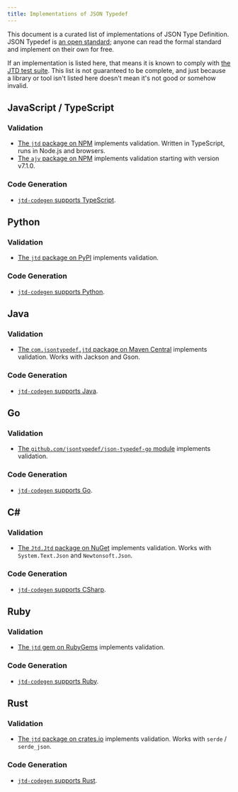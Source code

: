 ```yaml
---
title: Implementations of JSON Typedef
---
```


This document is a curated list of implementations of JSON Type Definition. JSON
Typedef is [an open standard](https://tools.ietf.org/html/rfc8927); anyone can
read the formal standard and implement on their own for free.

If an implementation is listed here, that means it is known to comply with [the
JTD test suite](https://github.com/jsontypedef/json-typedef-spec). This list is
not guaranteed to be complete, and just because a library or tool isn't listed
here doesn't mean it's not good or somehow invalid.

## JavaScript / TypeScript

### Validation

* [The `jtd` package on NPM](https://github.com/jsontypedef/json-typedef-js)
  implements validation. Written in TypeScript, runs in Node.js and browsers.
* [The `ajv` package on NPM](https://github.com/ajv-validator/ajv) implements
  validation starting with version v7.1.0.

### Code Generation

* [`jtd-codegen` supports TypeScript](/docs/typescript-codegen).

## Python

### Validation

* [The `jtd` package on
  PyPI](https://github.com/jsontypedef/json-typedef-python) implements
  validation.

### Code Generation

* [`jtd-codegen` supports Python](/docs/python-codegen).

## Java

### Validation

* [The `com.jsontypedef.jtd` package on Maven
  Central](https://github.com/jsontypedef/json-typedef-java) implements
  validation. Works with Jackson and Gson.

### Code Generation

* [`jtd-codegen` supports Java](/docs/java-codegen).

## Go

### Validation

* [The `github.com/jsontypedef/json-typedef-go`
  module](https://github.com/jsontypedef/json-typedef-go) implements validation.

### Code Generation

* [`jtd-codegen` supports Go](/docs/go-codegen).

## C#

### Validation

* [The `Jtd.Jtd` package on
  NuGet](https://github.com/jsontypedef/json-typedef-csharp) implements
  validation. Works with `System.Text.Json` and `Newtonsoft.Json`.

### Code Generation

* [`jtd-codegen` supports CSharp](/docs/csharp-codegen).

## Ruby

### Validation

* [The `jtd` gem on RubyGems](https://github.com/jsontypedef/json-typedef-ruby)
  implements validation.

### Code Generation

* [`jtd-codegen` supports Ruby](/docs/ruby-codegen).

## Rust

### Validation

* [The `jtd` package on
  crates.io](https://github.com/jsontypedef/json-typedef-rust) implements
  validation. Works with `serde` / `serde_json`.

### Code Generation

* [`jtd-codegen` supports Rust](/docs/rust-codegen).
